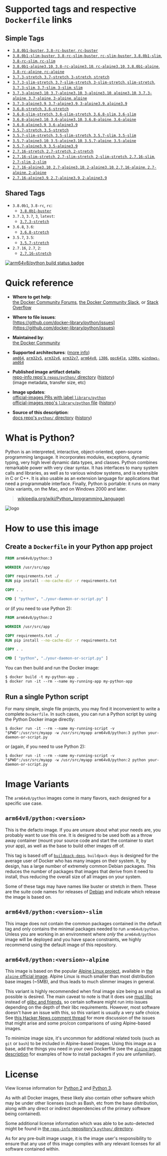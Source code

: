 <!--

********************************************************************************

WARNING:

    DO NOT EDIT "python/README.md"

    IT IS AUTO-GENERATED

    (from the other files in "python/" combined with a set of templates)

********************************************************************************

-->

# Supported tags and respective `Dockerfile` links

## Simple Tags

-	[`3.8.0b1-buster`, `3.8-rc-buster`, `rc-buster`](https://github.com/docker-library/python/blob/4fc051f0aa8ef60931474b23567a7f232095d85f/3.8-rc/buster/Dockerfile)
-	[`3.8.0b1-slim-buster`, `3.8-rc-slim-buster`, `rc-slim-buster`, `3.8.0b1-slim`, `3.8-rc-slim`, `rc-slim`](https://github.com/docker-library/python/blob/4fc051f0aa8ef60931474b23567a7f232095d85f/3.8-rc/buster/slim/Dockerfile)
-	[`3.8.0b1-alpine3.10`, `3.8-rc-alpine3.10`, `rc-alpine3.10`, `3.8.0b1-alpine`, `3.8-rc-alpine`, `rc-alpine`](https://github.com/docker-library/python/blob/e057559fad64ed81b3da9fad6612a2de8b0ae544/3.8-rc/alpine3.10/Dockerfile)
-	[`3.7.3-stretch`, `3.7-stretch`, `3-stretch`, `stretch`](https://github.com/docker-library/python/blob/34c9df35e9a69e9f0edde88e861b543edb8bc07a/3.7/stretch/Dockerfile)
-	[`3.7.3-slim-stretch`, `3.7-slim-stretch`, `3-slim-stretch`, `slim-stretch`, `3.7.3-slim`, `3.7-slim`, `3-slim`, `slim`](https://github.com/docker-library/python/blob/34c9df35e9a69e9f0edde88e861b543edb8bc07a/3.7/stretch/slim/Dockerfile)
-	[`3.7.3-alpine3.10`, `3.7-alpine3.10`, `3-alpine3.10`, `alpine3.10`, `3.7.3-alpine`, `3.7-alpine`, `3-alpine`, `alpine`](https://github.com/docker-library/python/blob/e057559fad64ed81b3da9fad6612a2de8b0ae544/3.7/alpine3.10/Dockerfile)
-	[`3.7.3-alpine3.9`, `3.7-alpine3.9`, `3-alpine3.9`, `alpine3.9`](https://github.com/docker-library/python/blob/34c9df35e9a69e9f0edde88e861b543edb8bc07a/3.7/alpine3.9/Dockerfile)
-	[`3.6.8-stretch`, `3.6-stretch`](https://github.com/docker-library/python/blob/4df129649329186fb42c9c33215b41d82bc0e58e/3.6/stretch/Dockerfile)
-	[`3.6.8-slim-stretch`, `3.6-slim-stretch`, `3.6.8-slim`, `3.6-slim`](https://github.com/docker-library/python/blob/4df129649329186fb42c9c33215b41d82bc0e58e/3.6/stretch/slim/Dockerfile)
-	[`3.6.8-alpine3.10`, `3.6-alpine3.10`, `3.6.8-alpine`, `3.6-alpine`](https://github.com/docker-library/python/blob/e057559fad64ed81b3da9fad6612a2de8b0ae544/3.6/alpine3.10/Dockerfile)
-	[`3.6.8-alpine3.9`, `3.6-alpine3.9`](https://github.com/docker-library/python/blob/4df129649329186fb42c9c33215b41d82bc0e58e/3.6/alpine3.9/Dockerfile)
-	[`3.5.7-stretch`, `3.5-stretch`](https://github.com/docker-library/python/blob/f233f51a2f14acee632669b56767c1cc229d2747/3.5/stretch/Dockerfile)
-	[`3.5.7-slim-stretch`, `3.5-slim-stretch`, `3.5.7-slim`, `3.5-slim`](https://github.com/docker-library/python/blob/f233f51a2f14acee632669b56767c1cc229d2747/3.5/stretch/slim/Dockerfile)
-	[`3.5.7-alpine3.10`, `3.5-alpine3.10`, `3.5.7-alpine`, `3.5-alpine`](https://github.com/docker-library/python/blob/e057559fad64ed81b3da9fad6612a2de8b0ae544/3.5/alpine3.10/Dockerfile)
-	[`3.5.7-alpine3.9`, `3.5-alpine3.9`](https://github.com/docker-library/python/blob/f233f51a2f14acee632669b56767c1cc229d2747/3.5/alpine3.9/Dockerfile)
-	[`2.7.16-stretch`, `2.7-stretch`, `2-stretch`](https://github.com/docker-library/python/blob/00dfb8462f6b3fca152d46b20c0d3b70e8c7ff5b/2.7/stretch/Dockerfile)
-	[`2.7.16-slim-stretch`, `2.7-slim-stretch`, `2-slim-stretch`, `2.7.16-slim`, `2.7-slim`, `2-slim`](https://github.com/docker-library/python/blob/00dfb8462f6b3fca152d46b20c0d3b70e8c7ff5b/2.7/stretch/slim/Dockerfile)
-	[`2.7.16-alpine3.10`, `2.7-alpine3.10`, `2-alpine3.10`, `2.7.16-alpine`, `2.7-alpine`, `2-alpine`](https://github.com/docker-library/python/blob/e057559fad64ed81b3da9fad6612a2de8b0ae544/2.7/alpine3.10/Dockerfile)
-	[`2.7.16-alpine3.9`, `2.7-alpine3.9`, `2-alpine3.9`](https://github.com/docker-library/python/blob/00dfb8462f6b3fca152d46b20c0d3b70e8c7ff5b/2.7/alpine3.9/Dockerfile)

## Shared Tags

-	`3.8.0b1`, `3.8-rc`, `rc`:
	-	[`3.8.0b1-buster`](https://github.com/docker-library/python/blob/4fc051f0aa8ef60931474b23567a7f232095d85f/3.8-rc/buster/Dockerfile)
-	`3.7.3`, `3.7`, `3`, `latest`:
	-	[`3.7.3-stretch`](https://github.com/docker-library/python/blob/34c9df35e9a69e9f0edde88e861b543edb8bc07a/3.7/stretch/Dockerfile)
-	`3.6.8`, `3.6`:
	-	[`3.6.8-stretch`](https://github.com/docker-library/python/blob/4df129649329186fb42c9c33215b41d82bc0e58e/3.6/stretch/Dockerfile)
-	`3.5.7`, `3.5`:
	-	[`3.5.7-stretch`](https://github.com/docker-library/python/blob/f233f51a2f14acee632669b56767c1cc229d2747/3.5/stretch/Dockerfile)
-	`2.7.16`, `2.7`, `2`:
	-	[`2.7.16-stretch`](https://github.com/docker-library/python/blob/00dfb8462f6b3fca152d46b20c0d3b70e8c7ff5b/2.7/stretch/Dockerfile)

[![arm64v8/python build status badge](https://img.shields.io/jenkins/s/https/doi-janky.infosiftr.net/job/multiarch/job/arm64v8/job/python.svg?label=arm64v8/python%20%20build%20job)](https://doi-janky.infosiftr.net/job/multiarch/job/arm64v8/job/python/)

# Quick reference

-	**Where to get help**:  
	[the Docker Community Forums](https://forums.docker.com/), [the Docker Community Slack](https://blog.docker.com/2016/11/introducing-docker-community-directory-docker-community-slack/), or [Stack Overflow](https://stackoverflow.com/search?tab=newest&q=docker)

-	**Where to file issues**:  
	[https://github.com/docker-library/python/issues](https://github.com/docker-library/python/issues)

-	**Maintained by**:  
	[the Docker Community](https://github.com/docker-library/python)

-	**Supported architectures**: ([more info](https://github.com/docker-library/official-images#architectures-other-than-amd64))  
	[`amd64`](https://hub.docker.com/r/amd64/python/), [`arm32v5`](https://hub.docker.com/r/arm32v5/python/), [`arm32v6`](https://hub.docker.com/r/arm32v6/python/), [`arm32v7`](https://hub.docker.com/r/arm32v7/python/), [`arm64v8`](https://hub.docker.com/r/arm64v8/python/), [`i386`](https://hub.docker.com/r/i386/python/), [`ppc64le`](https://hub.docker.com/r/ppc64le/python/), [`s390x`](https://hub.docker.com/r/s390x/python/), [`windows-amd64`](https://hub.docker.com/r/winamd64/python/)

-	**Published image artifact details**:  
	[repo-info repo's `repos/python/` directory](https://github.com/docker-library/repo-info/blob/master/repos/python) ([history](https://github.com/docker-library/repo-info/commits/master/repos/python))  
	(image metadata, transfer size, etc)

-	**Image updates**:  
	[official-images PRs with label `library/python`](https://github.com/docker-library/official-images/pulls?q=label%3Alibrary%2Fpython)  
	[official-images repo's `library/python` file](https://github.com/docker-library/official-images/blob/master/library/python) ([history](https://github.com/docker-library/official-images/commits/master/library/python))

-	**Source of this description**:  
	[docs repo's `python/` directory](https://github.com/docker-library/docs/tree/master/python) ([history](https://github.com/docker-library/docs/commits/master/python))

# What is Python?

Python is an interpreted, interactive, object-oriented, open-source programming language. It incorporates modules, exceptions, dynamic typing, very high level dynamic data types, and classes. Python combines remarkable power with very clear syntax. It has interfaces to many system calls and libraries, as well as to various window systems, and is extensible in C or C++. It is also usable as an extension language for applications that need a programmable interface. Finally, Python is portable: it runs on many Unix variants, on the Mac, and on Windows 2000 and later.

> [wikipedia.org/wiki/Python_(programming_language)](https://en.wikipedia.org/wiki/Python_%28programming_language%29)

![logo](https://raw.githubusercontent.com/docker-library/docs/01c12653951b2fe592c1f93a13b4e289ada0e3a1/python/logo.png)

# How to use this image

## Create a `Dockerfile` in your Python app project

```dockerfile
FROM arm64v8/python:3

WORKDIR /usr/src/app

COPY requirements.txt ./
RUN pip install --no-cache-dir -r requirements.txt

COPY . .

CMD [ "python", "./your-daemon-or-script.py" ]
```

or (if you need to use Python 2):

```dockerfile
FROM arm64v8/python:2

WORKDIR /usr/src/app

COPY requirements.txt ./
RUN pip install --no-cache-dir -r requirements.txt

COPY . .

CMD [ "python", "./your-daemon-or-script.py" ]
```

You can then build and run the Docker image:

```console
$ docker build -t my-python-app .
$ docker run -it --rm --name my-running-app my-python-app
```

## Run a single Python script

For many simple, single file projects, you may find it inconvenient to write a complete `Dockerfile`. In such cases, you can run a Python script by using the Python Docker image directly:

```console
$ docker run -it --rm --name my-running-script -v "$PWD":/usr/src/myapp -w /usr/src/myapp arm64v8/python:3 python your-daemon-or-script.py
```

or (again, if you need to use Python 2):

```console
$ docker run -it --rm --name my-running-script -v "$PWD":/usr/src/myapp -w /usr/src/myapp arm64v8/python:2 python your-daemon-or-script.py
```

# Image Variants

The `arm64v8/python` images come in many flavors, each designed for a specific use case.

## `arm64v8/python:<version>`

This is the defacto image. If you are unsure about what your needs are, you probably want to use this one. It is designed to be used both as a throw away container (mount your source code and start the container to start your app), as well as the base to build other images off of.

This tag is based off of [`buildpack-deps`](https://hub.docker.com/_/buildpack-deps/). `buildpack-deps` is designed for the average user of Docker who has many images on their system. It, by design, has a large number of extremely common Debian packages. This reduces the number of packages that images that derive from it need to install, thus reducing the overall size of all images on your system.

Some of these tags may have names like buster or stretch in them. These are the suite code names for releases of [Debian](https://wiki.debian.org/DebianReleases) and indicate which release the image is based on.

## `arm64v8/python:<version>-slim`

This image does not contain the common packages contained in the default tag and only contains the minimal packages needed to run `arm64v8/python`. Unless you are working in an environment where *only* the `arm64v8/python` image will be deployed and you have space constraints, we highly recommend using the default image of this repository.

## `arm64v8/python:<version>-alpine`

This image is based on the popular [Alpine Linux project](http://alpinelinux.org), available in [the `alpine` official image](https://hub.docker.com/_/alpine). Alpine Linux is much smaller than most distribution base images (~5MB), and thus leads to much slimmer images in general.

This variant is highly recommended when final image size being as small as possible is desired. The main caveat to note is that it does use [musl libc](http://www.musl-libc.org) instead of [glibc and friends](http://www.etalabs.net/compare_libcs.html), so certain software might run into issues depending on the depth of their libc requirements. However, most software doesn't have an issue with this, so this variant is usually a very safe choice. See [this Hacker News comment thread](https://news.ycombinator.com/item?id=10782897) for more discussion of the issues that might arise and some pro/con comparisons of using Alpine-based images.

To minimize image size, it's uncommon for additional related tools (such as `git` or `bash`) to be included in Alpine-based images. Using this image as a base, add the things you need in your own Dockerfile (see the [`alpine` image description](https://hub.docker.com/_/alpine/) for examples of how to install packages if you are unfamiliar).

# License

View license information for [Python 2](https://docs.python.org/2/license.html) and [Python 3](https://docs.python.org/3/license.html).

As with all Docker images, these likely also contain other software which may be under other licenses (such as Bash, etc from the base distribution, along with any direct or indirect dependencies of the primary software being contained).

Some additional license information which was able to be auto-detected might be found in [the `repo-info` repository's `python/` directory](https://github.com/docker-library/repo-info/tree/master/repos/python).

As for any pre-built image usage, it is the image user's responsibility to ensure that any use of this image complies with any relevant licenses for all software contained within.
